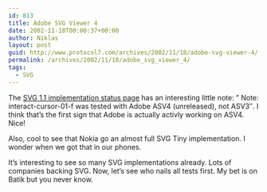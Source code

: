 ```yaml
---
id: 813
title: Adobe SVG Viewer 4
date: 2002-11-18T00:00:37+00:00
author: Niklas
layout: post
guid: http://www.protocol7.com/archives/2002/11/18/adobe-svg-viewer-4/
permalink: /archives/2002/11/18/adobe_svg_viewer_4/
tags:
  - SVG
---
```

<div class='microid-e57c4857eeaaaef88de3214d1b8e85437bea674d'>
  <p>
    The <a href="http://www.w3.org/Graphics/SVG/Test/20021115/matrix.html">SVG 1.1 implementation status page</a> has an interesting little note: &#8221; Note: interact-cursor-01-f was tested with Adobe ASV4 (unreleased), not ASV3&#8243;. I think that&#8217;s the first sign that Adobe is actually activly working on ASV4. Nice!
  </p>
  
  <p>
    Also, cool to see that Nokia go an almost full SVG Tiny implementation. I wonder when we got that in our phones.
  </p>
  
  <p>
    It&#8217;s interesting to see so many SVG implementations already. Lots of companies backing SVG. Now, let&#8217;s see who nails all tests first. My bet is on Batik but you never know.
  </p>
</div>